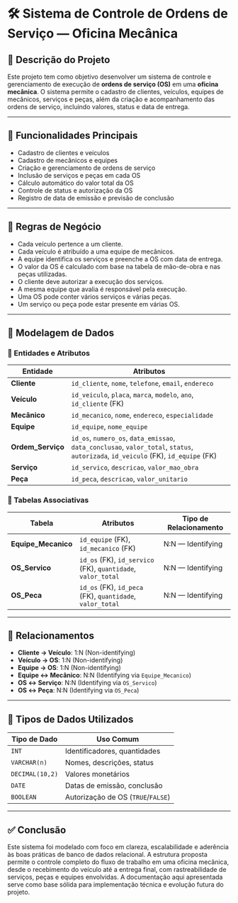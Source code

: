 # 🛠️ Sistema de Controle de Ordens de Serviço — Oficina Mecânica

## 📘 Descrição do Projeto

Este projeto tem como objetivo desenvolver um sistema de controle e gerenciamento de execução de **ordens de serviço (OS)** em uma **oficina mecânica**. O sistema permite o cadastro de clientes, veículos, equipes de mecânicos, serviços e peças, além da criação e acompanhamento das ordens de serviço, incluindo valores, status e data de entrega.

---

## 📌 Funcionalidades Principais

- Cadastro de clientes e veículos  
- Cadastro de mecânicos e equipes  
- Criação e gerenciamento de ordens de serviço  
- Inclusão de serviços e peças em cada OS  
- Cálculo automático do valor total da OS  
- Controle de status e autorização da OS  
- Registro de data de emissão e previsão de conclusão  

---

## 🧠 Regras de Negócio

- Cada veículo pertence a um cliente.  
- Cada veículo é atribuído a uma equipe de mecânicos.  
- A equipe identifica os serviços e preenche a OS com data de entrega.  
- O valor da OS é calculado com base na tabela de mão-de-obra e nas peças utilizadas.  
- O cliente deve autorizar a execução dos serviços.  
- A mesma equipe que avalia é responsável pela execução.  
- Uma OS pode conter vários serviços e várias peças.  
- Um serviço ou peça pode estar presente em várias OS.  

---

## 🧱 Modelagem de Dados

### 🔹 Entidades e Atributos

| Entidade        | Atributos                                                                 |
|-----------------|---------------------------------------------------------------------------|
| **Cliente**     | `id_cliente`, `nome`, `telefone`, `email`, `endereco`                    |
| **Veículo**     | `id_veiculo`, `placa`, `marca`, `modelo`, `ano`, `id_cliente` (FK)       |
| **Mecânico**    | `id_mecanico`, `nome`, `endereco`, `especialidade`                       |
| **Equipe**      | `id_equipe`, `nome_equipe`                                               |
| **Ordem_Serviço** | `id_os`, `numero_os`, `data_emissao`, `data_conclusao`, `valor_total`, `status`, `autorizada`, `id_veiculo` (FK), `id_equipe` (FK) |
| **Serviço**     | `id_servico`, `descricao`, `valor_mao_obra`                              |
| **Peça**        | `id_peca`, `descricao`, `valor_unitario`                                 |

### 🔹 Tabelas Associativas

| Tabela           | Atributos                                                                 | Tipo de Relacionamento |
|------------------|---------------------------------------------------------------------------|-------------------------|
| **Equipe_Mecanico** | `id_equipe` (FK), `id_mecanico` (FK)                                   | N:N — Identifying       |
| **OS_Servico**   | `id_os` (FK), `id_servico` (FK), `quantidade`, `valor_total`             | N:N — Identifying       |
| **OS_Peca**      | `id_os` (FK), `id_peca` (FK), `quantidade`, `valor_total`                | N:N — Identifying       |

---

## 🔗 Relacionamentos

- **Cliente → Veículo**: 1:N (Non-identifying)  
- **Veículo → OS**: 1:N (Non-identifying)  
- **Equipe → OS**: 1:N (Non-identifying)  
- **Equipe ↔ Mecânico**: N:N (Identifying via `Equipe_Mecanico`)  
- **OS ↔ Serviço**: N:N (Identifying via `OS_Servico`)  
- **OS ↔ Peça**: N:N (Identifying via `OS_Peca`)  

---

## 🧮 Tipos de Dados Utilizados

| Tipo de Dado     | Uso Comum                          |
|------------------|------------------------------------|
| `INT`            | Identificadores, quantidades       |
| `VARCHAR(n)`     | Nomes, descrições, status          |
| `DECIMAL(10,2)`  | Valores monetários                 |
| `DATE`           | Datas de emissão, conclusão        |
| `BOOLEAN`        | Autorização de OS (`TRUE`/`FALSE`) |

---

## ✅ Conclusão

Este sistema foi modelado com foco em clareza, escalabilidade e aderência às boas práticas de banco de dados relacional. A estrutura proposta permite o controle completo do fluxo de trabalho em uma oficina mecânica, desde o recebimento do veículo até a entrega final, com rastreabilidade de serviços, peças e equipes envolvidas. A documentação aqui apresentada serve como base sólida para implementação técnica e evolução futura do projeto.
